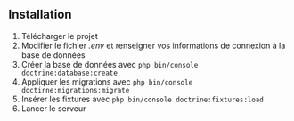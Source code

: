 ## Installation

1. Télécharger le projet
2. Modifier le fichier _.env_ et renseigner vos informations de connexion à la base de données
3. Créer la base de données avec `php bin/console doctrine:database:create`
4. Appliquer les migrations avec `php bin/console doctirne:migrations:migrate`
5. Insérer les fixtures avec `php bin/console doctrine:fixtures:load`
6. Lancer le serveur